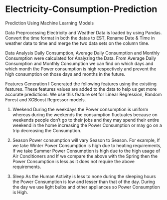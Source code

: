 # Electricity-Consumption-Prediction

Prediction Using Machine Learning Models



Data Preprocessing
Electricity and Weather Data is loaded by using Pandas. Convert the time format in both the datas to EST, Rename Date & Time in weather data
to time and merge the two data sets on the column time.

Data Analysis
Daily Consumption, Average Daily Consumption and Monthly Consumption were calculated for Analyzing the Data. From Average Daily Consumption and Monthly 
Consumption we can find on which days and which month the Power consumption is high respectively and prevent the high consumption on those days and months
in the future.

Features Generation
I Generated the following features using the existiing features. These features values are added to the data to help us get more accurate predictions: We use this 
feature set for Linear Regression, Random Forest and XGBoost Regressor models.

1. Weekend
During the weekdays the Power consumption is uniform whereas during the weekends the consumption fluctuates because on weekends people don’t go to their jobs
and they may spend their entire weekend in the home increasing the Power Consumption or may go on a trip decreasing the Consumption.

2. Season
Power consumption will vary Season to Season. For example, If we take Winter Power Consumption is high due to heating requirements, If we take Summer Power
Consumption is high due to the high usage of Air Conditioners and If we compare the above with the Spring then the Power Consumption is less as it does not 
require the above requirements.

3. Sleep
As the Human Activity is less to none during the sleeping hours the Power Consumption is low and lesser than that of the day. During the day we use light bulbs and other
appliances so Power Consumption is High.

